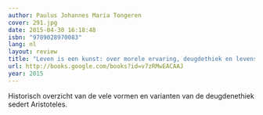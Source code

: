 ```yaml
---
author: Paulus Johannes Maria Tongeren
cover: 291.jpg
date: 2015-04-30 16:18:48
isbn: "9789028970083"
lang: nl
layout: review
title: "Leven is een kunst: over morele ervaring, deugdethiek en levenskunst"
url: http://books.google.com/books?id=v7zRMwEACAAJ
year: 2015
---
```


Historisch overzicht van de vele vormen en varianten van de deugdenethiek sedert Aristoteles.

